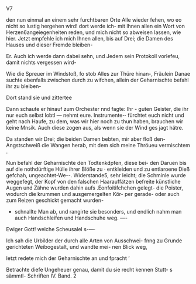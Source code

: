 V7

den nun einmal an einem sehr furchtbaren Orte Alle wieder
fehen, wo eo nicht so lustig hergehen wird! dort werde ich-
mit Ihnen allen ein Wort von Herzen6angeiegenheiten reden,
und mich nicht so abweisen lassen, wie hier. Jetzt empfehle
ich mich Ihnen allen, bis auf Drei; die Damen des Hauses
und dieser Fremde bleiben-

Er. Auch ich werde dann dabei sehn, und Jedem sein
Protokoll vorlefeu, damit nichts vergessen wird-

Wie die Spreuer im Windstoß, fo stob Alles zur Thüre
hinan-, Fräulein Danae suchte ebenfalls zwischen durch zu
wifchen, allein der Geharnischte befahl ihr zu bleiben-

Dort stand sie und zittertee

Dann schaute er hinauf zum Orchester nnd fagte: Ihr -
guten Geister, die ihr nur euch selbst lobtl — nehmt eure.
Instrumente-· fürchtet euch nicht und geht nach Haufe, zu
dem, was wir hier noch zu thun haben, brauchen wir keine
Mnsik. Auch diese zogen aus, als wenn sie der Wind ges
jagt hätre.

Da standen wir Drei; die beiden Damen bebten, mir aber
floß den- Angstschweiß die Wangen herab, mit dem sich meine
Thröueu vermischtem .

Nun befahl der Geharnischte den Todtenkdpfen, diese bei-
den Daruen bis auf die nothdürftige Hülle ihrer Blöße zu ·
entkleiden und zu entlaroene Dieß gefchah, ungeachtet-We--.
Widerstande5, sehr leicht; die Schminle wurde weggefegt,
der Kopf von den falschen Haarauffätzen befreite künstliche
Augen und Zähne wurden dahin aufs .Eonfoitifchchen gelegt-
die Poister, wodurch die krummen und ausgemergelten Kör-
per gerade- oder auch zum Reizen geschickt gemacht wurden-
- schnallte Man ab, und rangirte sie besonders, und endlich
nahm man auch Handschleifen und Handschuhe weg. —-

Ewiger Gott! welche Scheusalel s-—·

Ich sah die Urbilder der durch alle Arten von Ausschwei-
fnng zu Grunde gerichteten Weibogestalt, und wandte mei-
nen Blick weg,

Ietzt redete mich der Geharnischte an und fpracht ’

Betrachte diefe Ungeheuer genau, damit du sie recht kennen
Stutt- s sämmtl- Schriften IV. Band. 2

